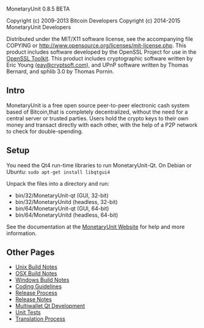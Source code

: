 MonetaryUnit 0.8.5 BETA

Copyright (c) 2009-2013 Bitcoin Developers
Copyright (c) 2014-2015 MonetaryUnit Developers

Distributed under the MIT/X11 software license, see the accompanying
file COPYING or http://www.opensource.org/licenses/mit-license.php.
This product includes software developed by the OpenSSL Project for use in the [OpenSSL Toolkit](http://www.openssl.org/). This product includes
cryptographic software written by Eric Young ([eay@cryptsoft.com](mailto:eay@cryptsoft.com)), and UPnP software written by Thomas Bernard,
and sphlib 3.0 by Thomas Pornin.


Intro
---------------------
MonetaryUnit is a free open source peer-to-peer electronic cash system based of Bitcoin,that is
completely decentralized, without the need for a central server or trusted
parties.  Users hold the crypto keys to their own money and transact directly
with each other, with the help of a P2P network to check for double-spending.


Setup
---------------------
You need the Qt4 run-time libraries to run MonetaryUnit-Qt. On Debian or Ubuntu:
	`sudo apt-get install libqtgui4`

Unpack the files into a directory and run:

- bin/32/MonetaryUnit-qt (GUI, 32-bit)
- bin/32/MonetaryUnitd (headless, 32-bit)
- bin/64/MonetaryUnit-qt (GUI, 64-bit)
- bin/64/MonetaryUnitd (headless, 64-bit)

See the documentation at the [MonetaryUnit Website](http://www.monetaryunit.org)
for help and more information.


Other Pages
---------------------
- [Unix Build Notes](build-unix.md)
- [OSX Build Notes](build-osx.md)
- [Windows Build Notes](build-msw.md)
- [Coding Guidelines](coding.md)
- [Release Process](release-process.md)
- [Release Notes](release-notes.md)
- [Multiwallet Qt Development](multiwallet-qt.md)
- [Unit Tests](unit-tests.md)
- [Translation Process](translation_process.md)
